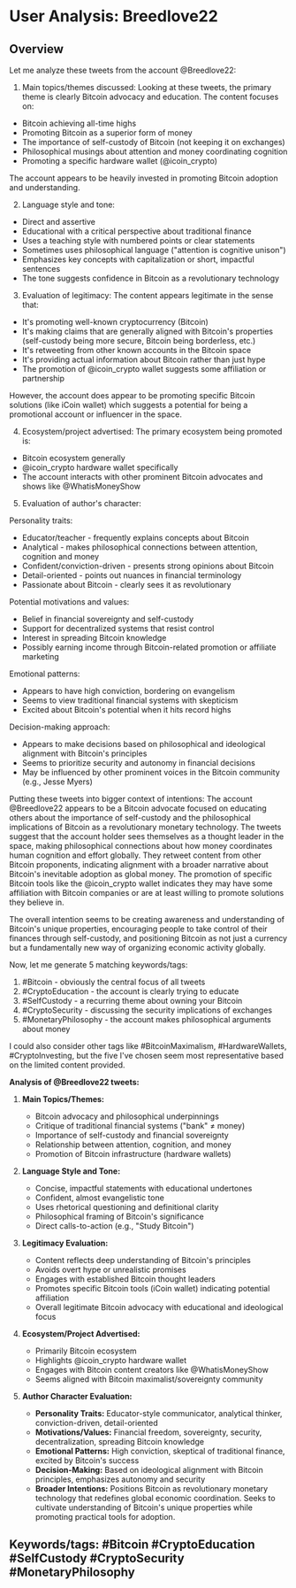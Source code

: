 # User Analysis: Breedlove22

## Overview

<think>
Let me analyze these tweets from the account @Breedlove22:

1. Main topics/themes discussed:
Looking at these tweets, the primary theme is clearly Bitcoin advocacy and education. The content focuses on:
- Bitcoin achieving all-time highs
- Promoting Bitcoin as a superior form of money
- The importance of self-custody of Bitcoin (not keeping it on exchanges)
- Philosophical musings about attention and money coordinating cognition
- Promoting a specific hardware wallet (@icoin_crypto)

The account appears to be heavily invested in promoting Bitcoin adoption and understanding.

2. Language style and tone:
- Direct and assertive
- Educational with a critical perspective about traditional finance
- Uses a teaching style with numbered points or clear statements
- Sometimes uses philosophical language ("attention is cognitive unison")
- Emphasizes key concepts with capitalization or short, impactful sentences
- The tone suggests confidence in Bitcoin as a revolutionary technology

3. Evaluation of legitimacy:
The content appears legitimate in the sense that:
- It's promoting well-known cryptocurrency (Bitcoin)
- It's making claims that are generally aligned with Bitcoin's properties (self-custody being more secure, Bitcoin being borderless, etc.)
- It's retweeting from other known accounts in the Bitcoin space
- It's providing actual information about Bitcoin rather than just hype
- The promotion of @icoin_crypto wallet suggests some affiliation or partnership

However, the account does appear to be promoting specific Bitcoin solutions (like iCoin wallet) which suggests a potential for being a promotional account or influencer in the space.

4. Ecosystem/project advertised:
The primary ecosystem being promoted is:
- Bitcoin ecosystem generally
- @icoin_crypto hardware wallet specifically
- The account interacts with other prominent Bitcoin advocates and shows like @WhatisMoneyShow

5. Evaluation of author's character:

Personality traits:
- Educator/teacher - frequently explains concepts about Bitcoin
- Analytical - makes philosophical connections between attention, cognition and money
- Confident/conviction-driven - presents strong opinions about Bitcoin
- Detail-oriented - points out nuances in financial terminology
- Passionate about Bitcoin - clearly sees it as revolutionary

Potential motivations and values:
- Belief in financial sovereignty and self-custody
- Support for decentralized systems that resist control
- Interest in spreading Bitcoin knowledge
- Possibly earning income through Bitcoin-related promotion or affiliate marketing

Emotional patterns:
- Appears to have high conviction, bordering on evangelism
- Seems to view traditional financial systems with skepticism
- Excited about Bitcoin's potential when it hits record highs

Decision-making approach:
- Appears to make decisions based on philosophical and ideological alignment with Bitcoin's principles
- Seems to prioritize security and autonomy in financial decisions
- May be influenced by other prominent voices in the Bitcoin community (e.g., Jesse Myers)

Putting these tweets into bigger context of intentions:
The account @Breedlove22 appears to be a Bitcoin advocate focused on educating others about the importance of self-custody and the philosophical implications of Bitcoin as a revolutionary monetary technology. The tweets suggest that the account holder sees themselves as a thought leader in the space, making philosophical connections about how money coordinates human cognition and effort globally. They retweet content from other Bitcoin proponents, indicating alignment with a broader narrative about Bitcoin's inevitable adoption as global money. The promotion of specific Bitcoin tools like the @icoin_crypto wallet indicates they may have some affiliation with Bitcoin companies or are at least willing to promote solutions they believe in.

The overall intention seems to be creating awareness and understanding of Bitcoin's unique properties, encouraging people to take control of their finances through self-custody, and positioning Bitcoin as not just a currency but a fundamentally new way of organizing economic activity globally.

Now, let me generate 5 matching keywords/tags:

1. #Bitcoin - obviously the central focus of all tweets
2. #CryptoEducation - the account is clearly trying to educate
3. #SelfCustody - a recurring theme about owning your Bitcoin
4. #CryptoSecurity - discussing the security implications of exchanges
5. #MonetaryPhilosophy - the account makes philosophical arguments about money

I could also consider other tags like #BitcoinMaximalism, #HardwareWallets, #CryptoInvesting, but the five I've chosen seem most representative based on the limited content provided.
</think>

**Analysis of @Breedlove22 tweets:**

1. **Main Topics/Themes:**
   - Bitcoin advocacy and philosophical underpinnings
   - Critique of traditional financial systems ("bank" ≠ money)
   - Importance of self-custody and financial sovereignty
   - Relationship between attention, cognition, and money
   - Promotion of Bitcoin infrastructure (hardware wallets)

2. **Language Style and Tone:**
   - Concise, impactful statements with educational undertones
   - Confident, almost evangelistic tone
   - Uses rhetorical questioning and definitional clarity
   - Philosophical framing of Bitcoin's significance
   - Direct calls-to-action (e.g., "Study Bitcoin")

3. **Legitimacy Evaluation:**
   - Content reflects deep understanding of Bitcoin's principles
   - Avoids overt hype or unrealistic promises
   - Engages with established Bitcoin thought leaders
   - Promotes specific Bitcoin tools (iCoin wallet) indicating potential affiliation
   - Overall legitimate Bitcoin advocacy with educational and ideological focus

4. **Ecosystem/Project Advertised:**
   - Primarily Bitcoin ecosystem
   - Highlights @icoin_crypto hardware wallet
   - Engages with Bitcoin content creators like @WhatisMoneyShow
   - Seems aligned with Bitcoin maximalist/sovereignty community

5. **Author Character Evaluation:**
   - **Personality Traits:** Educator-style communicator, analytical thinker, conviction-driven, detail-oriented
   - **Motivations/Values:** Financial freedom, sovereignty, security, decentralization, spreading Bitcoin knowledge
   - **Emotional Patterns:** High conviction, skeptical of traditional finance, excited by Bitcoin's success
   - **Decision-Making:** Based on ideological alignment with Bitcoin principles, emphasizes autonomy and security
   - **Broader Intentions:** Positions Bitcoin as revolutionary monetary technology that redefines global economic coordination. Seeks to cultivate understanding of Bitcoin's unique properties while promoting practical tools for adoption.

**Keywords/tags:** #Bitcoin #CryptoEducation #SelfCustody #CryptoSecurity #MonetaryPhilosophy
---
